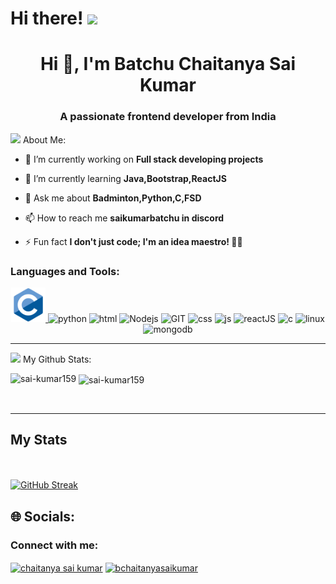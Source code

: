 # Hi there! <img src="https://github.com/TheDudeThatCode/TheDudeThatCode/blob/master/Assets/Hi.gif" width="35" />

<!--
**Sai-Kumar159/Sai-Kumar159** is a ✨ _special_ ✨ repository because its `README.md` (this file) appears on your GitHub profile.
-->

<h1 align="center">Hi 👋, I'm Batchu Chaitanya Sai Kumar</h1>
<h3 align="center">A passionate frontend developer from India</h3>


<img src="https://github.com/TheDudeThatCode/TheDudeThatCode/blob/master/Assets/Developer.gif" width="45" /> About Me:

<!--<p align="left"> <img src="https://komarev.com/ghpvc/?username=sai-kumar159&label=Profile%20views&color=0e75b6&style=flat" alt="sai-kumar159" /> </p>-->

- 🔭 I’m currently working on **Full stack developing projects**

- 🌱 I’m currently learning **Java,Bootstrap,ReactJS**

- 💬 Ask me about **Badminton,Python,C,FSD**

- 📫 How to reach me **saikumarbatchu in discord**

- ⚡ Fun fact **I don't just code; I'm an idea maestro! 🧠✨**


<h3 align="left">Languages and Tools:</h3>
<p align="center">
      <a href="https://www.cprogramming.com/" target="_blank" rel="noreferrer"> <img src="https://raw.githubusercontent.com/devicons/devicon/master/icons/c/c-original.svg" alt="c" width="55" height="55"/> </a>
      <img src="https://www.vectorlogo.zone/logos/python/python-icon.svg" alt="python" width="55" height="55"/>
      <img src="https://www.iconninja.com/files/151/733/152/hyper-html-5-html5-standard-text-markup-language-icon.svg" alt="html" width="55" height="55"></a>
      <img src="https://www.vectorlogo.zone/logos/nodejs/nodejs-icon.svg" alt="Nodejs" width="55" height="55"/>
      <img src="https://www.vectorlogo.zone/logos/git-scm/git-scm-icon.svg" alt="GIT" width="55" height="55"/> 
      <img src="https://www.iconninja.com/files/752/618/436/css-internet-technology-website-web-style-css3-icon.svg" alt="css" width="55" height="55"/>
      <img src="https://e7.pngegg.com/pngimages/793/545/png-clipart-javascript-logo-computer-icons-vue-js-angle-text-thumbnail.png" alt="js" width="55" height="55"/>
      <img src="https://c0.klipartz.com/pngpicture/452/495/gratis-png-reaccionar-javascript-angularjs-ionic-github.png" alt="reactJS" width="55" height="55"/>
      <img src="https://cdn.icon-icons.com/icons2/2415/PNG/512/c_original_logo_icon_146611.png" alt="c" width="55" height="55"/>
      <img src="https://cdn-icons-png.flaticon.com/512/518/518713.png" alt="linux" width="55" height="55"/>
      <img src="https://www.vectorlogo.zone/logos/mongodb/mongodb-icon.svg" alt="mongodb" width="55" height="55"/>
</p>

<hr>

<img src='https://media1.giphy.com/media/du3J3cXyzhj75IOgvA/giphy.gif?cid=ecf05e47x2g034i9pzwtzzsd3xgg2w9nr94t4tflbbgo3008&rid=giphy.gif' width='25' /> My Github Stats:

<p><img align="left" src="https://github-readme-stats.vercel.app/api/top-langs?username=sai-kumar159&show_icons=true&locale=en&layout=compact" alt="sai-kumar159" text_color=000000&bg_color=000000/></p>

<p>&nbsp;<img align="center" src="https://github-readme-stats.vercel.app/api?username=sai-kumar159&show_icons=true&locale=en" alt="sai-kumar159" /></p>
<br>
<hr>

<h2>My Stats</h2>
<br>
<br>
<a href="https://git.io/streak-stats"><img src="https://github-readme-streak-stats.herokuapp.com?user=Sai-Kumar159&theme=dark&hide_border=true&date_format=M%20j%5B%2C%20Y%5D&mode=weekly" alt="GitHub Streak" /></a>

## 🌐 Socials:
<h3 align="left">Connect with me:</h3>
<p align="left">
<a href="https://linkedin.com/in/chaitanya sai kumar" target="blank"><img align="center" src="https://raw.githubusercontent.com/rahuldkjain/github-profile-readme-generator/master/src/images/icons/Social/linked-in-alt.svg" alt="chaitanya sai kumar" height="30" width="40" /></a>
<a href="https://instagram.com/bchaitanyasaikumar" target="blank"><img align="center" src="https://raw.githubusercontent.com/rahuldkjain/github-profile-readme-generator/master/src/images/icons/Social/instagram.svg" alt="bchaitanyasaikumar" height="30" width="40" /></a>
</p>
